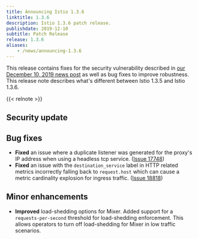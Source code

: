 ```yaml
---
title: Announcing Istio 1.3.6
linktitle: 1.3.6
description: Istio 1.3.6 patch release.
publishdate: 2019-12-10
subtitle: Patch Release
release: 1.3.6
aliases:
    - /news/announcing-1.3.6
---
```


This release contains fixes for the security vulnerability described in [our December 10, 2019 news post]()  as well as bug fixes to improve robustness. This release note describes what's different between Istio 1.3.5 and Istio 1.3.6.

{{< relnote >}}

## Security update

## Bug fixes

- **Fixed** an issue where a duplicate listener was generated for the proxy's IP address when using a headless tcp service. ([Issue 17748](https://github.com/istio/istio/issues/17748))
- **Fixed** an issue with the `destination_service` label in HTTP related metrics incorrectly falling back to `request.host` which can cause a metric cardinality explosion for ingress traffic. ([Issue 18818](https://github.com/istio/istio/issues/18818))

## Minor enhancements

- **Improved** load-shedding options for Mixer. Added support for a `requests-per-second` threshold for load-shedding enforcement. This allows operators to turn off load-shedding for Mixer in low traffic scenarios.
